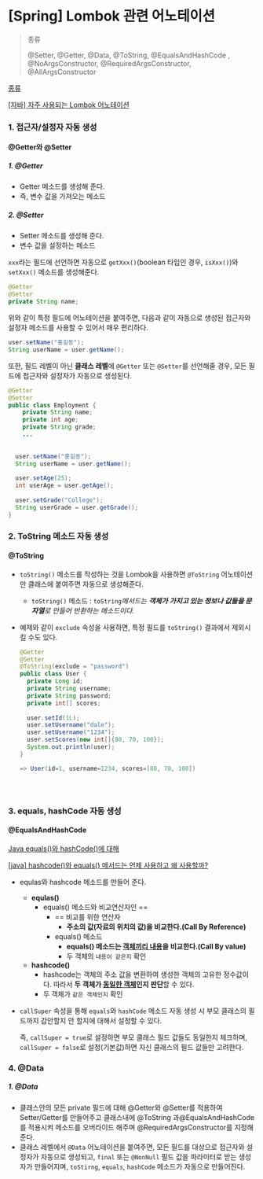 # [Spring] Lombok 관련 어노테이션

> 종류
>
> @Setter, @Getter, @Data, @ToString, @EqualsAndHashCode , @NoArgsConstructor, @RequiredArgsConstructor, @AllArgsConstructor

[종류](http://ojc.asia/bbs/board.php?bo_table=LecEnterprise&wr_id=115)

[[자바] 자주 사용되는 Lombok 어노테이션](https://www.daleseo.com/lombok-popular-annotations/)

### 1. 접근자/설정자 자동 생성

#### @Getter와 @Setter

##### 1. @Getter

- Getter 메소드를 생성해 준다.
- 즉, 변수 값을 가져오는 메소드

##### 2. @Setter 

- Setter 메소드를 생성해 준다.
- 변수 값을 설정하는 메소드



`xxx`라는 필드에 선언하면 자동으로 `getXxx()`(boolean 타입인 경우, `isXxx()`)와 `setXxx()` 메소드를 생성해준다.

````java
@Getter 
@Setter
private String name;
````

위와 같이 특정 필드에 어노테이션을 붙여주면, 다음과 같이 자동으로 생성된 접근자와 설정자 메소드를 사용할 수 있어서 매우 편리하다.

````java
user.setName("홍길동");
String userName = user.getName();
````



또한, 필드 레벨이 아닌 **클래스 레벨**에 `@Getter` 또는 `@Setter`를 선언해줄 경우, 모든 필드에 접근자와 설정자가 자동으로 생성된다.

````java
@Getter 
@Setter
public class Employment {
	private String name;
	private int age;
	private String grade;
	...
    
    
  user.setName("홍길동");
  String userName = user.getName();
  
  user.setAge(25);
  int userAge = user.getAge();
  
  user.setGrade("College");
  String userGrade = user.getGrade();
}
````





### 2. ToString 메소드 자동 생성

#### @ToString

- `toString()` 메소드를 작성하는 것을 Lombok을 사용하면 `@ToString` 어노테이션만 클래스에 붙여주면 자동으로 생성해준다.

  - `toString()` 메소드 : `toString`*메서드는 **객체가 가지고 있는 정보나 값들을 문자열**로 만들어 반환하는 메소드이다.*

- 예제와 같이 `exclude` 속성을 사용하면, 특정 필드를 `toString()` 결과에서 제외시킬 수도 있다.

  ````java
  @Getter 
  @Setter
  @ToString(exclude = "password")
  public class User {
    private Long id;
    private String username;
    private String password;
    private int[] scores;
    
  	user.setId(1L);
  	user.setUsername("dale");
  	user.setUsername("1234");
  	user.setScores(new int[]{80, 70, 100});
  	System.out.println(user);
  }
  
  => User(id=1, username=1234, scores=[80, 70, 100])





### 3. equals, hashCode 자동 생성

#### @EqualsAndHashCode

[Java equals()와 hashCode()에 대해](https://nesoy.github.io/articles/2018-06/Java-equals-hashcode)

[[java] hashcode()와 equals() 메서드는 언제 사용하고 왜 사용할까?](https://jisooo.tistory.com/entry/java-hashcode%EC%99%80-equals-%EB%A9%94%EC%84%9C%EB%93%9C%EB%8A%94-%EC%96%B8%EC%A0%9C-%EC%82%AC%EC%9A%A9%ED%95%98%EA%B3%A0-%EC%99%9C-%EC%82%AC%EC%9A%A9%ED%95%A0%EA%B9%8C)

- equlas와 hashcode 메소드를 만들어 준다.

  - **equlas()**
    - equals() 메소드와 비교연산자인 == 
      - == 비교를 위한 연산자
        - **주소의 값(자료의 위치의 값)을 비교한다.(Call By Reference)**
      - equals() 메소드
        - **equals() 메소드는 <u>객체끼리 내용</u>을 비교한다.(Call By value)**
        - 두 객체의 `내용이 같은지` 확인
  - **hashcode()**
    - hashcode는 객체의 주소 값을 변환하여 생성한 객체의 고유한 정수값이다. 따라서 **두 객체가 <u>동일한 객체</u>인지 판단**할 수 있다.
    - 두 객체가 `같은 객체인지` 확인

- `callSuper` 속성을 통해 `equals`와 `hashCode` 메소드 자동 생성 시 부모 클래스의 필드까지 감안할지 안 할지에 대해서 설정할 수 있다.

  즉, `callSuper = true`로 설정하면 부모 클래스 필드 값들도 동일한지 체크하며, `callSuper = false`로 설정(기본값)하면 자신 클래스의 필드 값들만 고려한다.





### 4. @Data

##### 1. @Data

- 클래스안의 모든 private 필드에 대해 @Getter와 @Setter를 적용하여 Setter/Getter를 만들어주고 클래스내에 @ToString 과@EqualsAndHashCode를 적용시켜 메소드를 오버라이드 해주며 @RequiredArgsConstructor를 지정해 준다.
- 클래스 레벨에서 `@Data` 어노테이션을 붙여주면, 모든 필드를 대상으로 접근자와 설정자가 자동으로 생성되고, `final` 또는 `@NonNull` 필드 값을 파라미터로 받는 생성자가 만들어지며, `toStirng`, `equals`, `hashCode` 메소드가 자동으로 만들어진다.

